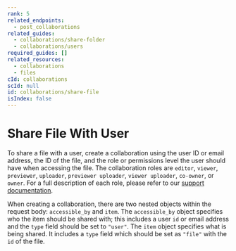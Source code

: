 ```yaml
---
rank: 5
related_endpoints:
  - post_collaborations
related_guides:
  - collaborations/share-folder
  - collaborations/users
required_guides: []
related_resources:
  - collaborations
  - files
cId: collaborations
scId: null
id: collaborations/share-file
isIndex: false
---
```


# Share File With User

To share a file with a user, create a collaboration using the user ID or email
address, the ID of the file, and the role or permissions level the user should
have when accessing the file. The collaboration roles are `editor`, `viewer`,
`previewer`, `uploader`, `previewer uploader`, `viewer uploader`, `co-owner`,
or `owner`. For a full description of each role, please refer to our
[support documentation].

When creating a collaboration, there are two nested objects within the request
body: `accessible_by` and `item`. The `accessible_by` object specifies who the
item should be shared with; this includes a user `id` or email address and the
`type` field should be set to `"user"`. The `item` object specifies what is
being shared. It includes a `type` field which should be set as `"file"` with
the `id` of the file.

<Samples id='post_collaborations' >

</Samples>

[support documentation]: https://community.box.com/t5/Collaborate-By-Inviting-Others/Understanding-Collaborator-Permission-Levels/ta-p/144
